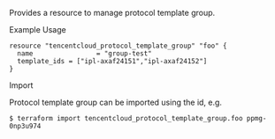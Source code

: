Provides a resource to manage protocol template group.

Example Usage

```hcl
resource "tencentcloud_protocol_template_group" "foo" {
  name                = "group-test"
  template_ids = ["ipl-axaf24151","ipl-axaf24152"]
}
```

Import

Protocol template group can be imported using the id, e.g.

```
$ terraform import tencentcloud_protocol_template_group.foo ppmg-0np3u974
```